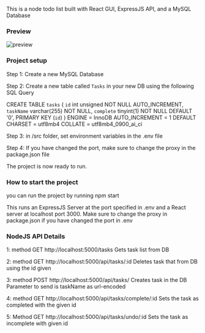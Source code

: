 This is a node todo list built with React GUI, ExpressJS API, and a MySQL Database 

### Preview ###
![preview](https://user-images.githubusercontent.com/129972263/230641346-25ac86c2-6a25-4c2d-9d3e-c8ea42e02133.png)


### Project setup ###

Step 1: Create a new MySQL Database

Step 2: Create a new table called `Tasks` in your new DB using the following SQL Query

CREATE TABLE
  `tasks` (
    `id` int unsigned NOT NULL AUTO_INCREMENT,
    `taskName` varchar(255) NOT NULL,
    `complete` tinyint(1) NOT NULL DEFAULT '0',
    PRIMARY KEY (`id`)
  ) ENGINE = InnoDB AUTO_INCREMENT = 1 DEFAULT CHARSET = utf8mb4 COLLATE = utf8mb4_0900_ai_ci

Step 3: in /src folder, set environment variables in the .env file

Step 4: If you have changed the port, make sure to change the proxy in the package.json file

The project is now ready to run.


### How to start the project ###

you can run the project by running npm start

This runs an ExpressJS Server at the port specified in .env and a React server at localhost port 3000. Make sure to change the proxy in package.json if you have changed the port in .env

### NodeJS API Details ###

1: method GET http://localhost:5000/tasks
Gets task list from DB

2: method GET http://localhost:5000/api/tasks/:id
Deletes task that from DB using the id given

3: method POST http://localhost:5000/api/tasks/
Creates task in the DB
Parameter to send is taskName as url-encoded

4: method GET http://localhost:5000/api/tasks/complete/:id
Sets the task as completed with the given id

5: Method GET http://localhost:5000/api/tasks/undo/:id
Sets the task as incomplete with given id

